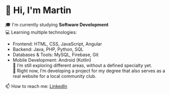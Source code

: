 # 👋 Hi, I'm Martin

🎓 I'm currently studying **Software Development**  
💻 Learning multiple technologies:  
  - Frontend: HTML, CSS, JavaScript, Angular
  - Backend: Java, PHP, Python, SQL
  - Databases & Tools: MySQL, Firebase, Git
  - Mobile Development: Android (Kotlin)  
🌱 I’m still exploring different areas, without a defined specialty yet.  
🚀 Right now, I’m developing a project for my degree that also serves as 
   a real website for a local community club.  

📫 How to reach me: [LinkedIn](www.linkedin.com/in/martinsonda) 
